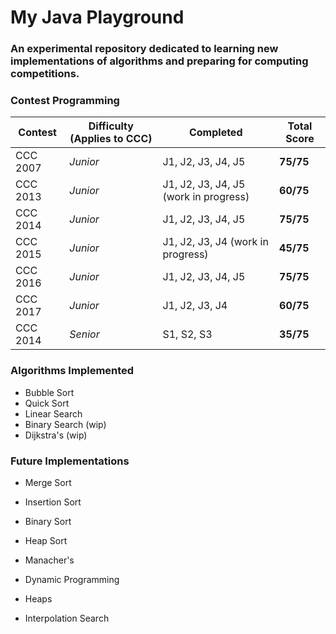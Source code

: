 # My Java Playground
### An experimental repository dedicated to learning new implementations of algorithms and preparing for computing competitions.

### Contest Programming

| Contest  | Difficulty (Applies to CCC) | Completed | Total Score |
| -------- | --------------------------- | --------- | ----------- |
CCC 2007 | *Junior* | J1, J2, J3, J4, J5 | **75/75**
CCC 2013 | *Junior* | J1, J2, J3, J4, J5 (work in progress) | **60/75**
CCC 2014 | *Junior* | J1, J2, J3, J4, J5 | **75/75**
CCC 2015 | *Junior* | J1, J2, J3, J4 (work in progress) | **45/75**
CCC 2016 | *Junior* | J1, J2, J3, J4, J5 | **75/75**
CCC 2017 | *Junior* | J1, J2, J3, J4| **60/75**
CCC 2014 | *Senior* | S1, S2, S3 | **35/75**

### Algorithms Implemented
- Bubble Sort
- Quick Sort
- Linear Search
- Binary Search (wip)
- Dijkstra's (wip)

### Future Implementations
- Merge Sort
- Insertion Sort
- Binary Sort
- Heap Sort
- Manacher's
- Dynamic Programming
- Heaps

- Interpolation Search



 